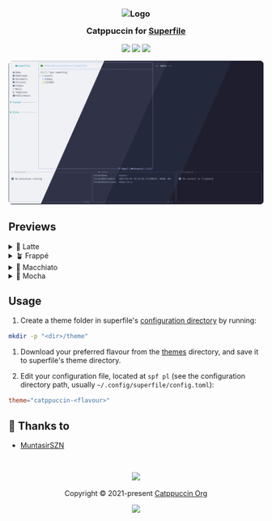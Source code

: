 <h3 align="center">
	<img src="https://raw.githubusercontent.com/catppuccin/catppuccin/main/assets/logos/exports/1544x1544_circle.png" width="100" alt="Logo"/><br/>
	<img src="https://raw.githubusercontent.com/catppuccin/catppuccin/main/assets/misc/transparent.png" height="30" width="0px"/>
	Catppuccin for <a href="https://github.com/yorukot/superfile">Superfile</a>
	<img src="https://raw.githubusercontent.com/catppuccin/catppuccin/main/assets/misc/transparent.png" height="30" width="0px"/>
</h3>

<p align="center">
	<a href="https://github.com/MuntasirSZN/superfile/stargazers"><img src="https://img.shields.io/github/stars/MuntasirSZN/superfile?colorA=363a4f&colorB=b7bdf8&style=for-the-badge"></a>
	<a href="https://github.com/MuntasirSZN/superfile/issues"><img src="https://img.shields.io/github/issues/MuntasirSZN/superfile?colorA=363a4f&colorB=f5a97f&style=for-the-badge"></a>
	<a href="https://github.com/MuntasirSZN/superfile/contributors"><img src="https://img.shields.io/github/contributors/MuntasirSZN/superfile?colorA=363a4f&colorB=a6da95&style=for-the-badge"></a>
</p>

<p align="center">
	<img src="assets/preview.webp"/>
</p>

## Previews

<details>
<summary>🌻 Latte</summary>
<img src="assets/latte.webp"/>
</details>
<details>
<summary>🪴 Frappé</summary>
<img src="assets/frappe.webp"/>
</details>
<details>
<summary>🌺 Macchiato</summary>
<img src="assets/macchiato.webp"/>
</details>
<details>
<summary>🌿 Mocha</summary>
<img src="assets/mocha.webp"/>
</details>

## Usage

1. Create a theme folder in superfile's [configuration directory](https://superfile.netlify.app/configure/config-file-path/#config) by running:

```bash
mkdir -p "<dir>/theme"
```

1. Download your preferred flavour from the [themes](./themes/) directory, and save it to superfile's theme directory.

1. Edit your configuration file, located at `spf pl` (see the configuration directory path, usually `~/.config/superfile/config.toml`):

```toml
theme="catppuccin-<flavour>"
```

## 💝 Thanks to

- [MuntasirSZN](https://github.com/MuntasirSZN)

&#160;

<p align="center">
	<img src="https://raw.githubusercontent.com/catppuccin/catppuccin/main/assets/footers/gray0_ctp_on_line.svg?sanitize=true" />
</p>

<p align="center">
	Copyright &copy; 2021-present <a href="https://github.com/catppuccin" target="_blank">Catppuccin Org</a>
</p>

<p align="center">
	<a href="https://github.com/catppuccin/catppuccin/blob/main/LICENSE"><img src="https://img.shields.io/static/v1.svg?style=for-the-badge&label=License&message=MIT&logoColor=d9e0ee&colorA=363a4f&colorB=b7bdf8"/></a>
</p>
